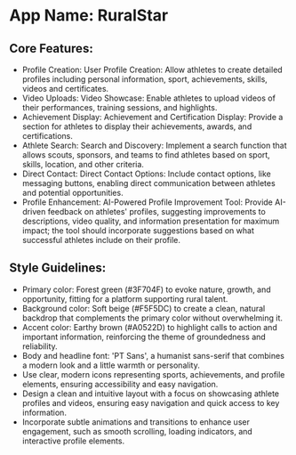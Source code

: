 # **App Name**: RuralStar

## Core Features:

- Profile Creation: User Profile Creation: Allow athletes to create detailed profiles including personal information, sport, achievements, skills, videos and certificates.
- Video Uploads: Video Showcase: Enable athletes to upload videos of their performances, training sessions, and highlights.
- Achievement Display: Achievement and Certification Display: Provide a section for athletes to display their achievements, awards, and certifications.
- Athlete Search: Search and Discovery: Implement a search function that allows scouts, sponsors, and teams to find athletes based on sport, skills, location, and other criteria.
- Direct Contact: Direct Contact Options: Include contact options, like messaging buttons, enabling direct communication between athletes and potential opportunities.
- Profile Enhancement: AI-Powered Profile Improvement Tool: Provide AI-driven feedback on athletes' profiles, suggesting improvements to descriptions, video quality, and information presentation for maximum impact; the tool should incorporate suggestions based on what successful athletes include on their profile.

## Style Guidelines:

- Primary color: Forest green (#3F704F) to evoke nature, growth, and opportunity, fitting for a platform supporting rural talent.
- Background color: Soft beige (#F5F5DC) to create a clean, natural backdrop that complements the primary color without overwhelming it.
- Accent color: Earthy brown (#A0522D) to highlight calls to action and important information, reinforcing the theme of groundedness and reliability.
- Body and headline font: 'PT Sans', a humanist sans-serif that combines a modern look and a little warmth or personality.
- Use clear, modern icons representing sports, achievements, and profile elements, ensuring accessibility and easy navigation.
- Design a clean and intuitive layout with a focus on showcasing athlete profiles and videos, ensuring easy navigation and quick access to key information.
- Incorporate subtle animations and transitions to enhance user engagement, such as smooth scrolling, loading indicators, and interactive profile elements.